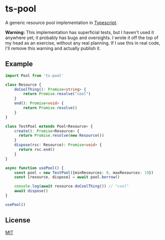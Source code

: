 # ts-pool

A generic resource pool implementation in [Typescript][].

**Warning:** This implementation has superficial tests, but I haven't used it
anywhere yet; it probably has bugs and oversights. I wrote it off the top of my
head as an exercise, without any real planning. If I use this in real code, I'll
remove this warning and actually publish it.

[Typescript]: https://www.typescriptlang.org/

## Example

```typescript
import Pool from 'ts-pool'

class Resource {
    doCoolThing(): Promise<string> {
        return Promise.resolve("cool")
    }
    end(): Promise<void> {
        return Promise.resolve()
    }
}

class TestPool extends Pool<Resource> {
    create(): Promise<Resource> {
      return Promise.resolve(new Resource())
    }
    dispose(rsc: Resource): Promise<void> {
      return rsc.end()
    }
}

async function usePool() {
    const pool = new TestPool({minResources: 0, maxResources: 10})
    const [resource, dispose] = await pool.borrow()

    console.log(await resource.doCoolThing()) // "cool"
    await dispose()
}

usePool()
```

## License

[MIT](./LICENSE)
